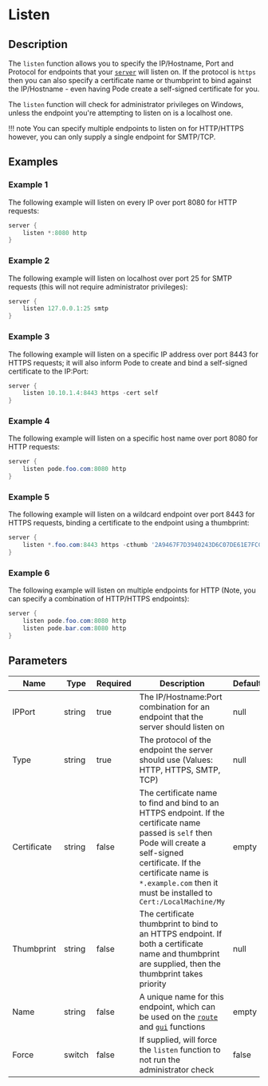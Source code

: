 # Listen

## Description

The `listen` function allows you to specify the IP/Hostname, Port and Protocol for endpoints that your [`server`](../Server) will listen on. If the protocol is `https` then you can also specify a certificate name or thumbprint to bind against the IP/Hostname - even having Pode create a self-signed certificate for you.

The `listen` function will check for administrator privileges on Windows, unless the endpoint you're attempting to listen on is a localhost one.

!!! note
    You can specify multiple endpoints to listen on for HTTP/HTTPS however, you can only supply a single endpoint for SMTP/TCP.

## Examples

### Example 1

The following example will listen on every IP over port 8080 for HTTP requests:

```powershell
server {
    listen *:8080 http
}
```

### Example 2

The following example will listen on localhost over port 25 for SMTP requests (this will not require administrator privileges):

```powershell
server {
    listen 127.0.0.1:25 smtp
}
```

### Example 3

The following example will listen on a specific IP address over port 8443 for HTTPS requests; it will also inform Pode to create and bind a self-signed certificate to the IP:Port:

```powershell
server {
    listen 10.10.1.4:8443 https -cert self
}
```

### Example 4

The following example will listen on a specific host name over port 8080 for HTTP requests:

```powershell
server {
    listen pode.foo.com:8080 http
}
```

### Example 5

The following example will listen on a wildcard endpoint over port 8443 for HTTPS requests, binding a certificate to the endpoint using a thumbprint:

```powershell
server {
    listen *.foo.com:8443 https -cthumb '2A9467F7D3940243D6C07DE61E7FCCE292'
}
```

### Example 6

The following example will listen on multiple endpoints for HTTP (Note, you can specify a combination of HTTP/HTTPS endpoints):

```powershell
server {
    listen pode.foo.com:8080 http
    listen pode.bar.com:8080 http
}
```

## Parameters

| Name | Type | Required | Description | Default |
| ---- | ---- | -------- | ----------- | ------- |
| IPPort | string | true | The IP/Hostname:Port combination for an endpoint that the server should listen on | null |
| Type | string | true | The protocol of the endpoint the server should use (Values: HTTP, HTTPS, SMTP, TCP) | null |
| Certificate | string | false | The certificate name to find and bind to an HTTPS endpoint. If the certificate name passed is `self` then Pode will create a self-signed certificate. If the certificate name is `*.example.com` then it must be installed to `Cert:/LocalMachine/My` | empty |
| Thumbprint | string | false | The certificate thumbprint to bind to an HTTPS endpoint. If both a certificate name and thumbprint are supplied, then the thumbprint takes priority | null |
| Name | string | false | A unique name for this endpoint, which can be used on the [`route`](../Route) and [`gui`](../Gui) functions | empty |
| Force | switch | false | If supplied, will force the `listen` function to not run the administrator check | false |
